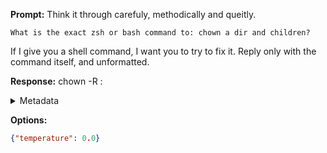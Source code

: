 **Prompt:**
Think it through carefuly, methodically and queitly.

    What is the exact zsh or bash command to: chown a dir and children?

If I give you a shell command, I want you to try to fix it.
Reply only with the command itself, and unformatted.

**Response:**
chown -R <user>:<group> <directory>

<details><summary>Metadata</summary>

- Duration: 1099 ms
- Datetime: 2023-08-06T11:52:50.842858
- Model: gpt-3.5-turbo-0613

</details>

**Options:**
```json
{"temperature": 0.0}
```

